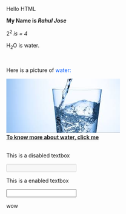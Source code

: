<!DOCTYPE html>
<html>
  <head>
    <meta charset="utf-8">
    <title>My HTML Page</title>
  </head>
  <body>
    <p>Hello HTML</p>
    <strong>My Name is <i>Rahul Jose</i></strong>
    <p>2<sup>2 </sup><em>is = 4</em></p>
    <p>H<sub>2</sub>O is water.</p>
    <br>
    <p>Here is a picture of <span style = "color:rgb(0, 89, 255)">water:</span></p>
    <img src="water.jpg" alt="Agua" width="300" height="142">
    <br>
    <a href='https://en.wikipedia.org/wiki/Water' title="To know more about water, click me"><strong>To know more about water, click me</strong></a>
    <br>
    <br>
    <p>This is a disabled textbox</p>
    <input type="text" disabled>
    <p>This is a enabled textbox</p>
    <input type="text">
    <p>wow</p>
    
    

    
</body>
</html>
